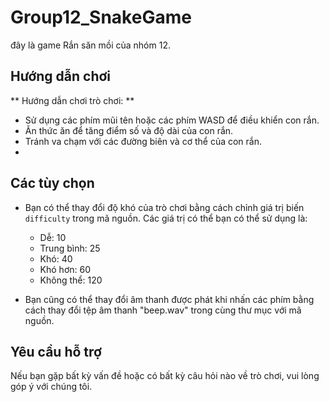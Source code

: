 # Group12_SnakeGame
đây là game Rắn săn mồi của nhóm 12.
## Hướng dẫn chơi
 ** Hướng dẫn chơi trò chơi: **
   - Sử dụng các phím mũi tên hoặc các phím WASD để điều khiển con rắn.
   - Ăn thức ăn để tăng điểm số và độ dài của con rắn.
   - Tránh va chạm với các đường biên và cơ thể của con rắn.
   - 
## Các tùy chọn
- Bạn có thể thay đổi độ khó của trò chơi bằng cách chỉnh giá trị biến `difficulty` trong mã nguồn. Các giá trị có thể bạn có thể sử dụng là:
  - Dễ: 10
  - Trung bình: 25
  - Khó: 40
  - Khó hơn: 60
  - Không thể: 120

- Bạn cũng có thể thay đổi âm thanh được phát khi nhấn các phím bằng cách thay đổi tệp âm thanh "beep.wav" trong cùng thư mục với mã nguồn.

## Yêu cầu hỗ trợ
Nếu bạn gặp bất kỳ vấn đề hoặc có bất kỳ câu hỏi nào về trò chơi, vui lòng góp ý với chúng tôi.

